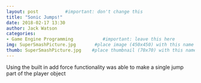 ```yaml
---
layout: post          #important: don't change this
title: "Sonic Jumps!"
date: 2018-02-17 13:30
author: Jack Watson
categories:
- Game Engine Programming           #important: leave this here
img: SuperSmashPicture.jpg       #place image (450x450) with this name in /assets/img/blog/
thumb: SuperSmashPicture.jpg    #place thumbnail (70x70) with this name in /assets/img/blog/thumbs/
---
```


<!--more-->
Using the built in add force functionality was able to make a single jump part of the player object


